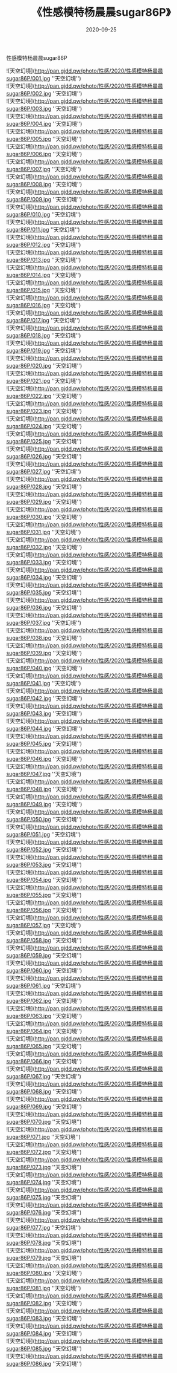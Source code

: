 ﻿---
layout: post
title:  《性感模特杨晨晨sugar86P》
date:   2020-09-25
img: http://pan.gjdd.pw/photo/性感/2020/性感模特杨晨晨sugar86P/000.jpg
categories: [美女, 性感, 泳衣]
---

性感模特杨晨晨sugar86P



![天空幻境](http://pan.gjdd.pw/photo/性感/2020/性感模特杨晨晨sugar86P/001.jpg ''天空幻境'') <br>
![天空幻境](http://pan.gjdd.pw/photo/性感/2020/性感模特杨晨晨sugar86P/002.jpg ''天空幻境'') <br>
![天空幻境](http://pan.gjdd.pw/photo/性感/2020/性感模特杨晨晨sugar86P/003.jpg ''天空幻境'') <br>
![天空幻境](http://pan.gjdd.pw/photo/性感/2020/性感模特杨晨晨sugar86P/004.jpg ''天空幻境'') <br>
![天空幻境](http://pan.gjdd.pw/photo/性感/2020/性感模特杨晨晨sugar86P/005.jpg ''天空幻境'') <br>
![天空幻境](http://pan.gjdd.pw/photo/性感/2020/性感模特杨晨晨sugar86P/006.jpg ''天空幻境'') <br>
![天空幻境](http://pan.gjdd.pw/photo/性感/2020/性感模特杨晨晨sugar86P/007.jpg ''天空幻境'') <br>
![天空幻境](http://pan.gjdd.pw/photo/性感/2020/性感模特杨晨晨sugar86P/008.jpg ''天空幻境'') <br>
![天空幻境](http://pan.gjdd.pw/photo/性感/2020/性感模特杨晨晨sugar86P/009.jpg ''天空幻境'') <br>
![天空幻境](http://pan.gjdd.pw/photo/性感/2020/性感模特杨晨晨sugar86P/010.jpg ''天空幻境'') <br>
![天空幻境](http://pan.gjdd.pw/photo/性感/2020/性感模特杨晨晨sugar86P/011.jpg ''天空幻境'') <br>
![天空幻境](http://pan.gjdd.pw/photo/性感/2020/性感模特杨晨晨sugar86P/012.jpg ''天空幻境'') <br>
![天空幻境](http://pan.gjdd.pw/photo/性感/2020/性感模特杨晨晨sugar86P/013.jpg ''天空幻境'') <br>
![天空幻境](http://pan.gjdd.pw/photo/性感/2020/性感模特杨晨晨sugar86P/014.jpg ''天空幻境'') <br>
![天空幻境](http://pan.gjdd.pw/photo/性感/2020/性感模特杨晨晨sugar86P/015.jpg ''天空幻境'') <br>
![天空幻境](http://pan.gjdd.pw/photo/性感/2020/性感模特杨晨晨sugar86P/016.jpg ''天空幻境'') <br>
![天空幻境](http://pan.gjdd.pw/photo/性感/2020/性感模特杨晨晨sugar86P/017.jpg ''天空幻境'') <br>
![天空幻境](http://pan.gjdd.pw/photo/性感/2020/性感模特杨晨晨sugar86P/018.jpg ''天空幻境'') <br>
![天空幻境](http://pan.gjdd.pw/photo/性感/2020/性感模特杨晨晨sugar86P/019.jpg ''天空幻境'') <br>
![天空幻境](http://pan.gjdd.pw/photo/性感/2020/性感模特杨晨晨sugar86P/020.jpg ''天空幻境'') <br>
![天空幻境](http://pan.gjdd.pw/photo/性感/2020/性感模特杨晨晨sugar86P/021.jpg ''天空幻境'') <br>
![天空幻境](http://pan.gjdd.pw/photo/性感/2020/性感模特杨晨晨sugar86P/022.jpg ''天空幻境'') <br>
![天空幻境](http://pan.gjdd.pw/photo/性感/2020/性感模特杨晨晨sugar86P/023.jpg ''天空幻境'') <br>
![天空幻境](http://pan.gjdd.pw/photo/性感/2020/性感模特杨晨晨sugar86P/024.jpg ''天空幻境'') <br>
![天空幻境](http://pan.gjdd.pw/photo/性感/2020/性感模特杨晨晨sugar86P/025.jpg ''天空幻境'') <br>
![天空幻境](http://pan.gjdd.pw/photo/性感/2020/性感模特杨晨晨sugar86P/026.jpg ''天空幻境'') <br>
![天空幻境](http://pan.gjdd.pw/photo/性感/2020/性感模特杨晨晨sugar86P/027.jpg ''天空幻境'') <br>
![天空幻境](http://pan.gjdd.pw/photo/性感/2020/性感模特杨晨晨sugar86P/028.jpg ''天空幻境'') <br>
![天空幻境](http://pan.gjdd.pw/photo/性感/2020/性感模特杨晨晨sugar86P/029.jpg ''天空幻境'') <br>
![天空幻境](http://pan.gjdd.pw/photo/性感/2020/性感模特杨晨晨sugar86P/030.jpg ''天空幻境'') <br>
![天空幻境](http://pan.gjdd.pw/photo/性感/2020/性感模特杨晨晨sugar86P/031.jpg ''天空幻境'') <br>
![天空幻境](http://pan.gjdd.pw/photo/性感/2020/性感模特杨晨晨sugar86P/032.jpg ''天空幻境'') <br>
![天空幻境](http://pan.gjdd.pw/photo/性感/2020/性感模特杨晨晨sugar86P/033.jpg ''天空幻境'') <br>
![天空幻境](http://pan.gjdd.pw/photo/性感/2020/性感模特杨晨晨sugar86P/034.jpg ''天空幻境'') <br>
![天空幻境](http://pan.gjdd.pw/photo/性感/2020/性感模特杨晨晨sugar86P/035.jpg ''天空幻境'') <br>
![天空幻境](http://pan.gjdd.pw/photo/性感/2020/性感模特杨晨晨sugar86P/036.jpg ''天空幻境'') <br>
![天空幻境](http://pan.gjdd.pw/photo/性感/2020/性感模特杨晨晨sugar86P/037.jpg ''天空幻境'') <br>
![天空幻境](http://pan.gjdd.pw/photo/性感/2020/性感模特杨晨晨sugar86P/038.jpg ''天空幻境'') <br>
![天空幻境](http://pan.gjdd.pw/photo/性感/2020/性感模特杨晨晨sugar86P/039.jpg ''天空幻境'') <br>
![天空幻境](http://pan.gjdd.pw/photo/性感/2020/性感模特杨晨晨sugar86P/040.jpg ''天空幻境'') <br>
![天空幻境](http://pan.gjdd.pw/photo/性感/2020/性感模特杨晨晨sugar86P/041.jpg ''天空幻境'') <br>
![天空幻境](http://pan.gjdd.pw/photo/性感/2020/性感模特杨晨晨sugar86P/042.jpg ''天空幻境'') <br>
![天空幻境](http://pan.gjdd.pw/photo/性感/2020/性感模特杨晨晨sugar86P/043.jpg ''天空幻境'') <br>
![天空幻境](http://pan.gjdd.pw/photo/性感/2020/性感模特杨晨晨sugar86P/044.jpg ''天空幻境'') <br>
![天空幻境](http://pan.gjdd.pw/photo/性感/2020/性感模特杨晨晨sugar86P/045.jpg ''天空幻境'') <br>
![天空幻境](http://pan.gjdd.pw/photo/性感/2020/性感模特杨晨晨sugar86P/046.jpg ''天空幻境'') <br>
![天空幻境](http://pan.gjdd.pw/photo/性感/2020/性感模特杨晨晨sugar86P/047.jpg ''天空幻境'') <br>
![天空幻境](http://pan.gjdd.pw/photo/性感/2020/性感模特杨晨晨sugar86P/048.jpg ''天空幻境'') <br>
![天空幻境](http://pan.gjdd.pw/photo/性感/2020/性感模特杨晨晨sugar86P/049.jpg ''天空幻境'') <br>
![天空幻境](http://pan.gjdd.pw/photo/性感/2020/性感模特杨晨晨sugar86P/050.jpg ''天空幻境'') <br>
![天空幻境](http://pan.gjdd.pw/photo/性感/2020/性感模特杨晨晨sugar86P/051.jpg ''天空幻境'') <br>
![天空幻境](http://pan.gjdd.pw/photo/性感/2020/性感模特杨晨晨sugar86P/052.jpg ''天空幻境'') <br>
![天空幻境](http://pan.gjdd.pw/photo/性感/2020/性感模特杨晨晨sugar86P/053.jpg ''天空幻境'') <br>
![天空幻境](http://pan.gjdd.pw/photo/性感/2020/性感模特杨晨晨sugar86P/054.jpg ''天空幻境'') <br>
![天空幻境](http://pan.gjdd.pw/photo/性感/2020/性感模特杨晨晨sugar86P/055.jpg ''天空幻境'') <br>
![天空幻境](http://pan.gjdd.pw/photo/性感/2020/性感模特杨晨晨sugar86P/056.jpg ''天空幻境'') <br>
![天空幻境](http://pan.gjdd.pw/photo/性感/2020/性感模特杨晨晨sugar86P/057.jpg ''天空幻境'') <br>
![天空幻境](http://pan.gjdd.pw/photo/性感/2020/性感模特杨晨晨sugar86P/058.jpg ''天空幻境'') <br>
![天空幻境](http://pan.gjdd.pw/photo/性感/2020/性感模特杨晨晨sugar86P/059.jpg ''天空幻境'') <br>
![天空幻境](http://pan.gjdd.pw/photo/性感/2020/性感模特杨晨晨sugar86P/060.jpg ''天空幻境'') <br>
![天空幻境](http://pan.gjdd.pw/photo/性感/2020/性感模特杨晨晨sugar86P/061.jpg ''天空幻境'') <br>
![天空幻境](http://pan.gjdd.pw/photo/性感/2020/性感模特杨晨晨sugar86P/062.jpg ''天空幻境'') <br>
![天空幻境](http://pan.gjdd.pw/photo/性感/2020/性感模特杨晨晨sugar86P/063.jpg ''天空幻境'') <br>
![天空幻境](http://pan.gjdd.pw/photo/性感/2020/性感模特杨晨晨sugar86P/064.jpg ''天空幻境'') <br>
![天空幻境](http://pan.gjdd.pw/photo/性感/2020/性感模特杨晨晨sugar86P/065.jpg ''天空幻境'') <br>
![天空幻境](http://pan.gjdd.pw/photo/性感/2020/性感模特杨晨晨sugar86P/066.jpg ''天空幻境'') <br>
![天空幻境](http://pan.gjdd.pw/photo/性感/2020/性感模特杨晨晨sugar86P/067.jpg ''天空幻境'') <br>
![天空幻境](http://pan.gjdd.pw/photo/性感/2020/性感模特杨晨晨sugar86P/068.jpg ''天空幻境'') <br>
![天空幻境](http://pan.gjdd.pw/photo/性感/2020/性感模特杨晨晨sugar86P/069.jpg ''天空幻境'') <br>
![天空幻境](http://pan.gjdd.pw/photo/性感/2020/性感模特杨晨晨sugar86P/070.jpg ''天空幻境'') <br>
![天空幻境](http://pan.gjdd.pw/photo/性感/2020/性感模特杨晨晨sugar86P/071.jpg ''天空幻境'') <br>
![天空幻境](http://pan.gjdd.pw/photo/性感/2020/性感模特杨晨晨sugar86P/072.jpg ''天空幻境'') <br>
![天空幻境](http://pan.gjdd.pw/photo/性感/2020/性感模特杨晨晨sugar86P/073.jpg ''天空幻境'') <br>
![天空幻境](http://pan.gjdd.pw/photo/性感/2020/性感模特杨晨晨sugar86P/074.jpg ''天空幻境'') <br>
![天空幻境](http://pan.gjdd.pw/photo/性感/2020/性感模特杨晨晨sugar86P/075.jpg ''天空幻境'') <br>
![天空幻境](http://pan.gjdd.pw/photo/性感/2020/性感模特杨晨晨sugar86P/076.jpg ''天空幻境'') <br>
![天空幻境](http://pan.gjdd.pw/photo/性感/2020/性感模特杨晨晨sugar86P/077.jpg ''天空幻境'') <br>
![天空幻境](http://pan.gjdd.pw/photo/性感/2020/性感模特杨晨晨sugar86P/078.jpg ''天空幻境'') <br>
![天空幻境](http://pan.gjdd.pw/photo/性感/2020/性感模特杨晨晨sugar86P/079.jpg ''天空幻境'') <br>
![天空幻境](http://pan.gjdd.pw/photo/性感/2020/性感模特杨晨晨sugar86P/080.jpg ''天空幻境'') <br>
![天空幻境](http://pan.gjdd.pw/photo/性感/2020/性感模特杨晨晨sugar86P/081.jpg ''天空幻境'') <br>
![天空幻境](http://pan.gjdd.pw/photo/性感/2020/性感模特杨晨晨sugar86P/082.jpg ''天空幻境'') <br>
![天空幻境](http://pan.gjdd.pw/photo/性感/2020/性感模特杨晨晨sugar86P/083.jpg ''天空幻境'') <br>
![天空幻境](http://pan.gjdd.pw/photo/性感/2020/性感模特杨晨晨sugar86P/084.jpg ''天空幻境'') <br>
![天空幻境](http://pan.gjdd.pw/photo/性感/2020/性感模特杨晨晨sugar86P/085.jpg ''天空幻境'') <br>
![天空幻境](http://pan.gjdd.pw/photo/性感/2020/性感模特杨晨晨sugar86P/086.jpg ''天空幻境'') <br>